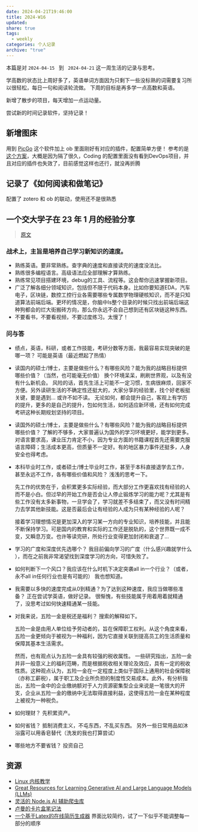 ```yaml
---
date: 2024-04-21T19:46:00
title: 2024-W16
updated: 
share: true
tags:
  - weekly
categories: 个人记录
archive: "true"
---
```

本篇是对 `2024-04-15 ` 到 ` 2024-04-21` 这一周生活的记录与思考。

学高数的状态比上周好多了，英语单词方面因为只剩下一些没标熟的词需要复习所以很轻松，每日一句和阅读轮流做。
下周的目标是再多学一点高数和英语。

新增了散步的项目，每天增加一点运动量。

尝试新的时间记录软件，坚持记录！

## 新增图床
用到 [PicGo](https://github.com/Molunerfinn/PicGo) 这个软件加上 ob 里面刚好有对应的插件，配置简单方便！
参考的是 [这个方案](https://blog.luzy.top/posts/214001566/)，大概是因为隔了很久，Coding 的配置里面没有看到DevOps项目，并且对应的插件也失效了，目前感觉这样也还行，就没再折腾

##  记录了《如何阅读和做笔记》
配置了 zotero 和 ob 的联动，使用还不是很熟悉



## 一个交大学子在 23 年 1 月的经验分享
>[原文](https://github.com/SurviveSJTU/SJTU-Application/blob/master/docs/grad-application/electronic-information-and-electrical-engineering/%5BCN%5D-16-Hecate2.md#%E6%88%98%E6%9C%AF%E4%B8%8A%E4%B8%BB%E6%97%A8%E6%98%AF%E5%9F%B9%E5%85%BB%E8%87%AA%E5%B7%B1%E5%AD%A6%E4%B9%A0%E6%96%B0%E7%9F%A5%E8%AF%86%E7%9A%84%E9%80%9F%E5%BA%A6)

### 战术上，主旨是培养自己学习新知识的速度。
- 熟练英语。要非常熟练。查字典的速度和直接读完的速度没法比。
- 熟练很多编程语言。高级语法应全部理解才算熟练。
- 熟练常见项目搭建环境，debug的工具、流程等。这会帮你迅速掌握新项目。
- 广泛了解各细分领域知识，包括但不限于代码本身。比如你要知道EDA，汽车电子，区块链，数控工控行业各需要哪些专属数学物理硬核知识，而不是只知道算法前端后端。更坏的情况是，你脑中ls整个目录的时候只找出前端后端这种狗都会的烂大街搬砖方向，那么你永远不会自己想到还有区块链这种东西。
- 不要看书，不要看视频，不要过度练习。太慢了！

### 问与答
- 绩点，英语，科研，或者工作技能，考研分数等方面，我最容易实现突破的是哪一项？
	可能是英语（最近燃起了热情） 
- 读国内的硕士/博士，主要是做些什么？有哪些风险？能为我的战略目标提供哪些价值？（当然，也可能毫无价值）
	换个环境呆呆，刷刷世界观，以及有没有什么新机会。
	风险的话，首先生活上可能不一定习惯，生病很麻烦，回家不方便。另外读研生活的不确定性还挺大的，大家分享的经验里，找个好老板挺关键，要是遇到... 或许不如不读。
	无论如何，都会提升自己，客观上有学历的提升，更多的是自己的提升，包如何生活，如何适应新环境，还有如何完成考研这种长期规划坚持的项目。
- 读国外的硕士/博士，主要是做些什么？有哪些风险？能为我的战略目标提供哪些价值？
	了解的不够多，大家普遍认为国外的学习环境更好，能学到更多。
	对语言要求高，课业压力肯定不小，因为专业方面的书籍课程首先还需要克服语言障碍；生活成本更高，但质量不一定好。有的地区暴力事件还挺多，人身安全也得考虑。
- 本科毕业时工作，或者硕士/博士毕业时工作，甚至于本科直接退学去工作，甚至永远不工作，各有哪些价值和风险？
	浅浅的思考一下。
	
	先工作的优势在于，会积累更多实际经验，而大部分工作更喜欢找有经验的人而不是小白。但过早的开始工作是否会让人停止锻炼学习的能力呢？尤其是有些工作没有太多新事物，一旦学会了，学习就差不多结束了，而又没有时间精力去学其他新技能。这是否最后会让有经验的人成为只有某种经验的人呢？
	
	接着学习理想情况是更加深入的学习某一方向的专业知识，培养技能，并且能不断保持学习。可是国内的教育和实际的工作还是脱轨的，这个世界既一成不变，又瞬息万变。也许等读完研，所处行业变得更加封闭和衰退了...
- 学习的广度和深度优先选哪个？
	我目前偏向学习的广度（什么感兴趣就学什么 ），而在之前我非常渴望找到深度学习的方向，可惜失败了。
- 如何判断下一个风口？我应该在什么时机下决定突袭all in一个行业？（或者，永不all in任何行业也是有可能的）
	我也想知道。
- 我需要以多快的速度完成从0到精通？为了达到这种速度，我应当做哪些准备？
	正在尝试学英语，做好记录。
	很惭愧，有些技能属于用着用着就精通了，没思考过如何快速精通某一技能。
- 对我来说，五险一金是税还是福利？
	搜索的解释如下。
	
	五险一金是由用人单位给予劳动者的，旨在保障职工权利。从这个角度来看，五险一金更倾向于被视为一种福利，因为它直接关联到提高员工的生活质量和保障其基本生活需求。
	
	然而，也有观点认为五险一金具有较强的税收属性。
	一些研究指出，五险一金并非一般意义上的福利范畴，而是根据税收相关理论及效应，具有一定的税收性质。这种观点认为，五险一金在一定程度上类似于国际上通用的社会保障税（亦称工薪税），属于职工及企业所负担的制度性交易成本。此外，有分析指出，五险一金中的企业缴纳额对于人力资源密集型企业来说是一笔很大的开支，企业从五险一金的缴纳中无法取得直接利益，这使得五险一金在某种程度上被视为一种税负。
- 如何理财？
	先积累资产。
- 如何省钱？
	抵制消费主义，不屯东西，不乱买东西。
	另外一些日常用品如沐浴露可以用香皂替代（洗发的我也打算尝试）
- 哪些地方不要省钱？
	投资自己


## 资源
- [Linux 内核教学](https://linux-kernel-labs-zh.xyz/)
- [Great Resources for Learning Generative AI and Large Language Models (LLMs)](https://pankajpipada.com/posts/2024-04-15-genai-resources/)
- [灵活的 Node.js AI 辅助爬虫库](https://coder-hxl.github.io/x-crawl/cn/)
- [卢曼的卡片盒笔记法](https://zettelkasten.de/introduction/zh/)
- [一个基于Latex的在线简历生成器](https://ppresume.com/)
    界面比较简约，试了一下似乎不能调整每一部分的顺序
